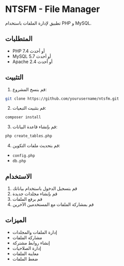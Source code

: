 # NTSFM - File Manager

تطبيق لإدارة الملفات باستخدام PHP و MySQL.

## المتطلبات

- PHP 7.4 أو أحدث
- MySQL 5.7 أو أحدث
- Apache 2.4 أو أحدث

## التثبيت

1. قم بنسخ المشروع:
```bash
git clone https://github.com/yourusername/ntsfm.git
```

2. قم بتثبيت التبعيات:
```bash
composer install
```

3. قم بإنشاء قاعدة البيانات:
```bash
php create_tables.php
```

4. قم بتحديث ملفات التكوين:
- `config.php`
- `db.php`

## الاستخدام

1. قم بتسجيل الدخول باستخدام بياناتك
2. قم بإنشاء مجلدات جديدة
3. قم برفع الملفات
4. قم بمشاركة الملفات مع المستخدمين الآخرين

## الميزات

- إدارة الملفات والمجلدات
- مشاركة الملفات
- إنشاء روابط مشتركة
- إدارة الصلاحيات
- معاينة الملفات
- ضغط الملفات
